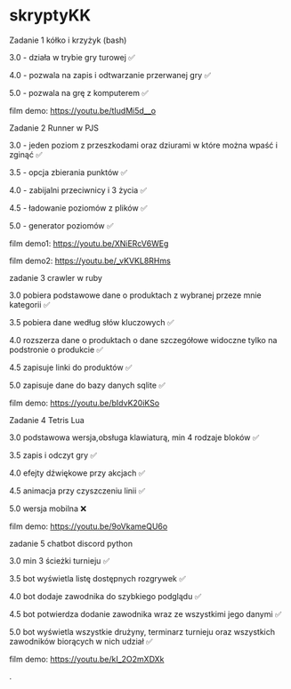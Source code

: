 # skryptyKK



Zadanie 1 kółko i krzyżyk (bash)


3.0 - działa w trybie gry turowej ✅


4.0 - pozwala na zapis i odtwarzanie przerwanej gry ✅


5.0 - pozwala na grę z komputerem ✅


film demo: https://youtu.be/tIudMi5d__o




Zadanie 2 Runner w PJS


3.0 - jeden poziom z przeszkodami oraz dziurami w które można wpaść i zginąć ✅


3.5 - opcja zbierania punktów ✅


4.0 - zabijalni przeciwnicy i 3 życia ✅


4.5 - ładowanie poziomów z plików ✅


5.0 - generator poziomów ✅


film demo1: https://youtu.be/XNiERcV6WEg


film demo2: https://youtu.be/_vKVKL8RHms




zadanie 3 crawler w ruby


3.0 pobiera podstawowe dane o produktach z wybranej przeze mnie kategorii ✅


3.5 pobiera dane według słów kluczowych ✅


4.0 rozszerza dane o produktach o dane szczegółowe widoczne tylko na podstronie o produkcie ✅


4.5 zapisuje linki do produktów ✅


5.0 zapisuje dane do bazy danych sqlite ✅

film demo: https://youtu.be/bIdvK20iKSo



Zadanie 4 Tetris Lua

3.0 podstawowa wersja,obsługa klawiaturą, min 4 rodzaje bloków ✅

3.5 zapis i odczyt gry ✅

4.0 efejty dźwiękowe przy akcjach ✅

4.5 animacja przy czyszczeniu linii ✅

5.0 wersja mobilna ❌

film demo: https://youtu.be/9oVkameQU6o



zadanie 5 chatbot discord python

3.0 min 3 ścieżki turnieju ✅

3.5 bot wyświetla listę dostępnych rozgrywek ✅

4.0 bot dodaje zawodnika do szybkiego podglądu ✅

4.5 bot potwierdza dodanie zawodnika wraz ze wszystkimi jego danymi ✅

5.0 bot wyświetla wszystkie drużyny, terminarz turnieju oraz wszystkich zawodników biorących w nich udział ✅


film demo: https://youtu.be/kI_2O2mXDXk








.
